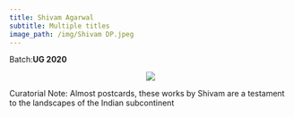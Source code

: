 ```yaml
---
title: Shivam Agarwal
subtitle: Multiple titles
image_path: /img/Shivam DP.jpeg
---
```


<p>Batch:<b>UG 2020</b></p>


<p align="center">
<img src="../../img/Shivam DP.jpg"></p>

Curatorial Note:
Almost postcards, these works by Shivam are a testament to the landscapes of the Indian subcontinent






